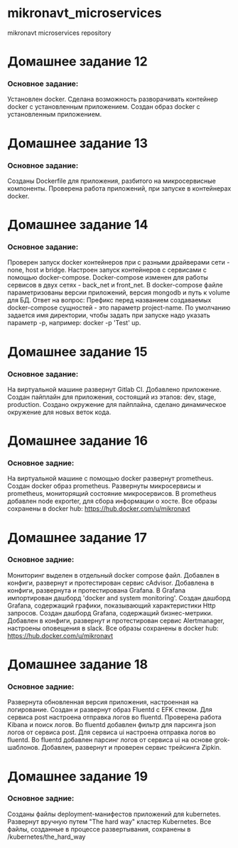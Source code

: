 # mikronavt_microservices
mikronavt microservices repository

# Домашнее задание 12

### Основное задание:

Установлен docker.
Сделана возможность разворачивать контейнер docker с установленным приложением.
Создан образ docker с установленным приложением.

# Домашнее задание 13

### Основное задание:

Созданы Dockerfile для приложения, разбитого на микросервисные компоненты.
Проверена работа приложений, при запуске в контейнерах docker.

# Домашнее задание 14

### Основное задание:

Проверен запуск docker контейнеров при с разными драйверами сети - none, host и bridge.
Настроен запуск контейнеров с сервисами с помощью docker-compose.
Docker-compose изменен для работы сервисов в двух сетях - back_net и front_net.
В docker-compose файле параметризованы версии приложений, версия mongodb и путь к volume для БД.
Ответ на вопрос:
Префикс перед названием создаваемых docker-compose сущностей - это параметр project-name. По умолчанию задается имя директории, чтобы задать при запуске надо указать параметр -p, например: docker -p 'Test' up.

# Домашнее задание 15

### Основное задание:

На виртуальной машине развернут Gitlab CI.
Добавлено приложение.
Создан пайплайн для приложения, состоящий из этапов: dev, stage, production.
Создано окружение для пайплайна, сделано динамическое окружение для новых веток кода.

# Домашнее задание 16

### Основное задние:

На виртуальной машине с помощью docker развернут prometheus.
Создан docker образ prometheus.
Развернуты микросервисы и prometheus, мониторящий состояние микросервисов.
В prometheus добавлен node exporter, для сбора информации о хосте.
Все образы сохранены в docker hub:
https://hub.docker.com/u/mikronavt

# Домашнее задание 17

### Основное задние:

Мониторинг выделен в отдельный docker compose файл.
Добавлен в конфиги, развернут и протестирован сервис cAdvisor.
Добавлена в конфиги, развернута и протестирована Grafana.
В Grafana импортирован дашборд 'docker and system monitoring'.
Создан дашборд Grafana, содержащий графики, показывающий характеристики Http запросов.
Создан дашборд Grafana, содержащий бизнес-метрики.
Добавлен в конфиги, развернут и протестирован сервис Alertmanager, настроены оповещения в slack.
Все образы сохранены в docker hub:
https://hub.docker.com/u/mikronavt

# Домашнее задание 18

### Основное задние:
Развернута обновленная версия приложения, настроенная на логирование.
Создан и развернут образ Fluentd с EFK стеком.
Для сервиса post настроена отправка логов во fluentd.
Проверена работа Kibana и поиск логов.
Во fluentd добавлен фильтр для парсинга json логов от сервиса post.
Для сервиса ui настроена отправка логов во fluentd.
Во fluentd добавлен парсинг логов от сервиса ui на основе grok-шаблонов.
Добавлен, развернут и проверен сервис трейсинга Zipkin.

# Домашнее задание 19

### Основное задние:
Созданы файлы deployment-манифестов приложений для kubernetes.
Развернут вручную путем "The hard way" кластер Kubernetes.
Все файлы, созданные в процессе развертывания, сохранены в /kubernetes/the_hard_way
